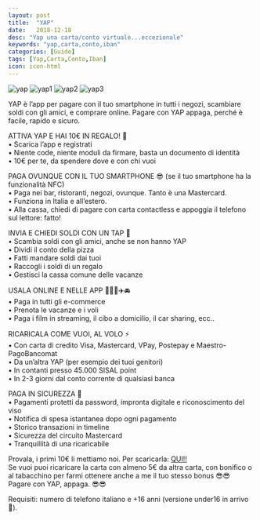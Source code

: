 ```yaml
---
layout: post
title:  "YAP"
date:   2018-12-18
desc: "Yap una carta/conto virtuale...eccezionale"
keywords: "yap,carta,conto,iban"
categories: [Guide]
tags: [Yap,Carta,Conto,Iban]
icon: icon-html
---
```

![yap](https://lh3.googleusercontent.com/LsdQJeNNIE7gDTQFrzb09QtHtkVP1yljLLsdvBnTLKq90i1oZX3wmW_vVyF00QVAYGw=w1366-h625-rw)
![yap1](https://lh3.googleusercontent.com/bMADdJJ8bXAuMjaNwZxmmu4nB7O2OZ16oZuDvszscDpiTaRb0tdHBpzllqHAjpdM910=w1366-h625-rw)
![yap2](https://lh3.googleusercontent.com/amv4c6qpm9cE8tc5v-tFv1rI4dgSaVbTtLSZdxZoEqn_eNzpvYjuSK401t76j67JDyA=w1366-h625-rw)
![yap3](https://lh3.googleusercontent.com/ycxriiTsrinn2XZw2Of2hILs2TFkjPYZVX7QxsOhVX8qhuKT1qGtPxkAHNSRK7TABu8=w1366-h625-rw)

YAP è l’app per pagare con il tuo smartphone in tutti i negozi, scambiare soldi con gli amici, e comprare online. Pagare con YAP appaga, perché è facile, rapido e sicuro.

ATTIVA YAP E HAI 10€ IN REGALO! 🤑<br>
•	Scarica l’app e registrati<br>
•	Niente code, niente moduli da firmare, basta un documento di identità<br>
•	10€ per te, da spendere dove e con chi vuoi<br>

PAGA OVUNQUE CON IL TUO SMARTPHONE 😎 (se il tuo smartphone ha la funzionalità NFC) <br>
•	Paga nei bar, ristoranti, negozi, ovunque. Tanto è una Mastercard.<br>
•	Funziona in Italia e all’estero.<br>
•	Alla cassa, chiedi di pagare con carta contactless e appoggia il telefono sul lettore: fatto!<br>

INVIA E CHIEDI SOLDI CON UN TAP 💸<br>
•	Scambia soldi con gli amici, anche se non hanno YAP<br>
•	Dividi il conto della pizza<br>
•	Fatti mandare soldi dai tuoi<br>
•	Raccogli i soldi di un regalo<br>
•	Gestisci la cassa comune delle vacanze<br>

USALA ONLINE E NELLE APP 🍿🍕👜✈️🚘<br>
•	Paga in tutti gli e-commerce<br>
•	Prenota le vacanze e i voli<br>
•	Paga i film in streaming, il cibo a domicilio, il car sharing, ecc.. <br>

RICARICALA COME VUOI, AL VOLO ⚡️<br>
•	Con carta di credito Visa, Mastercard, VPay, Postepay e Maestro-PagoBancomat<br>
•	Da un’altra YAP (per esempio dei tuoi genitori) <br>
•	In contanti presso 45.000 SISAL point<br>
•	In 2-3 giorni dal conto corrente di qualsiasi banca<br>

PAGA IN SICUREZZA 🔐<br>
•	Pagamenti protetti da password, impronta digitale e riconoscimento del viso<br>
•	Notifica di spesa istantanea dopo ogni pagamento<br>
•	Storico transazioni in timeline<br>
•	Sicurezza del circuito Mastercard<br>
•	Tranquillità di una ricaricabile <br>

Provala, i primi 10€ li mettiamo noi. Per scaricarla: [QUI!!](https://na38w.app.goo.gl/Fzu4U)<br>
Se vuoi puoi ricaricare la carta con almeno 5€ da altra carta, con bonifico o al tabacchino per farmi ottenere anche a me il tuo stesso bonus 😎😎 <br>
Pagare con YAP, appaga. 😎😎<br>

Requisiti: numero di telefono italiano e +16 anni (versione under16 in arrivo 🚀).
